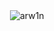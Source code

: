 <p>&nbsp;<img align="center" src="https://github-readme-stats.vercel.app/api?username=arw1n&show_icons=true&theme=github_dark&locale=en" alt="arw1n" /></p>

<!--
**ARW1N/ARW1N** is a ✨ _special_ ✨ repository because its `README.md` (this file) appears on your GitHub profile.

Here are some ideas to get you started:

- 🔭 I’m currently working on ...
- 🌱 I’m currently learning ...
- 👯 I’m looking to collaborate on ...
- 🤔 I’m looking for help with ...
- 💬 Ask me about ...
- 📫 How to reach me: ...
- 😄 Pronouns: ...
- ⚡ Fun fact: ...
-->
